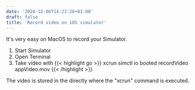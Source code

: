 ```yaml
---
date: '2024-12-06T14:23:26+01:00'
draft: false
title: 'Record video on iOS simulator'
---
```


It's very easy on MacOS to record your Simulator. 

1. Start Simulator 
2. Open Terminal 
3. Take video with
{{< highlight go >}} xcrun simctl io booted recordVideo appVideo.mov {{< /highlight >}}

The video is stored in the directly where the "xcrun" command is executed. 

